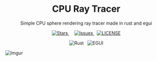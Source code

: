<h1 align="center">
  CPU Ray Tracer
</h1>

<p align="center">
  Simple CPU sphere rendering ray tracer made in rust and egui
</p>

<p align="center">
  <a href="#">
    <img alt="Stars" src="https://img.shields.io/github/stars/cleggacus/cpu-ray-tracer?color=yellow&style=for-the-badge">
  </a>
  &nbsp;
  <!-- <a href="#">
    <img alt="Fork" src="https://img.shields.io/github/forks/cleggacus/my-paste-bin?style=for-the-badge" />
  </a> -->
  &nbsp;
  <a href="https://github.com/cleggacus/my-paste-bin/issueshttps://trpc.io/discord">
    <img alt="Issues" src="https://img.shields.io/github/issues/cleggacus/cpu-ray-tracer?color=red&style=for-the-badge" />
  </a>
  &nbsp;
  <a href="https://github.com/cleggacus/my-paste-bin/blob/main/LICENSE">
    <img alt="LICENSE" src="https://img.shields.io/github/license/cleggacus/cpu-ray-tracer?label=license&style=for-the-badge" />
  </a>
</p>


<p align="center">
  <img alt="Rust" src="https://img.shields.io/badge/rust-orange.svg?style=for-the-badge&logo=Rust&logoColor=white">
  &nbsp;
  <img alt="EGUI" src="https://img.shields.io/badge/egui-purple.svg?style=for-the-badge">
</p>

![Imgur](https://i.imgur.com/NOhWnRe.png)
